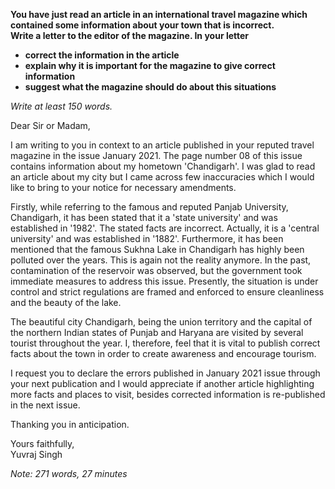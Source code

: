 **You have just read an article in an international travel magazine which contained some information about your town that is incorrect.**  
**Write a letter to the editor of the magazine. In your letter**  
- **correct the information in the article**
- **explain why it is important for the magazine to give correct information**
- **suggest what the magazine should do about this situations**  

*Write at least 150 words.*   

Dear Sir or Madam,  

I am writing to you in context to an article published in your reputed travel magazine in the issue January 2021. The page number 08 of this issue contains information about my hometown 'Chandigarh'. I was glad to read an article about my city but I came across few inaccuracies which I would like to bring to your notice for necessary amendments.

Firstly, while referring to the famous and reputed Panjab University, Chandigarh, it has been stated that it a 'state university' and was established in '1982'. The stated facts are incorrect. Actually, it is a 'central university' and was established in '1882'. Furthermore, it has been mentioned that the famous Sukhna Lake in Chandigarh has highly been polluted over the years. This is again not the reality anymore. In the past, contamination of the reservoir was observed, but the government took immediate measures to address this issue. Presently, the situation is under control and strict regulations are framed and enforced to ensure cleanliness and the beauty of the lake.

The beautiful city Chandigarh, being the union territory and the capital of the northern Indian states of Punjab and Haryana are visited by several tourist throughout the year. I, therefore, feel that it is vital to publish correct facts about the town in order to create awareness and encourage tourism.

I request you to declare the errors published in January 2021 issue through your next publication and I would appreciate if another article highlighting more facts and places to visit, besides corrected information is re-published in the next issue.

Thanking you in anticipation.

Yours faithfully,  
Yuvraj Singh



*Note: 271 words, 27 minutes*

